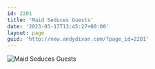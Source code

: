 ```yaml
---
id: 2201
title: 'Maid Seduces Guests'
date: '2023-03-17T13:45:27+00:00'
layout: page
guid: 'http://new.andydixon.com/?page_id=2201'
---
```


![Maid Seduces Guests](https://i0.wp.com/assets.g8x2.ldn.idrivee2-23.com/posters/Maid%20Seduces%20Guests%2001.jpg?w=1200&ssl=1 "Maid Seduces Guests")